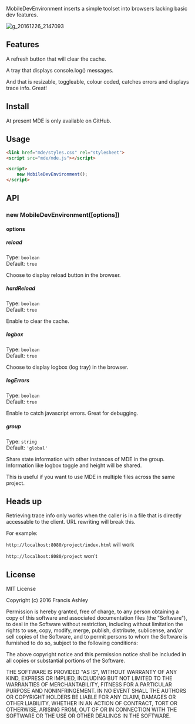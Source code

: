 MobileDevEnvironment inserts a simple toolset into browsers lacking basic dev features.

![g_20161226_2147093](https://cloud.githubusercontent.com/assets/12685308/21486950/dc803590-cbb5-11e6-922e-78e4a59ad59c.gif)

## Features

A refresh button that will clear the cache.

A tray that displays console.log() messages.

And that is resizable, toggleable, colour coded, catches errors and displays trace info. Great!

## Install

At present MDE is only available on GitHub.


## Usage
```html
<link href="mde/styles.css" rel="stylesheet">
<script src="mde/mde.js"></script>

<script>
    new MobileDevEnvironment(); 
</script>
```

## API

### new MobileDevEnvironment([options])

#### options

##### reload

Type: `boolean`  
Default: `true`

Choose to display reload button in the browser.

##### hardReload

Type: `boolean`  
Default: `true`

Enable to clear the cache. 

##### logbox

Type: `boolean`  
Default: `true`

Choose to display logbox (log tray) in the browser.

##### logErrors

Type: `boolean`  
Default: `true`

Enable to catch javascript errors. Great for debugging.

##### group

Type: `string`  
Default: `'global'`

Share state information with other instances of MDE in the group. Information like logbox toggle and height will be shared.

This is useful if you want to use MDE in multiple files across the same project.


## Heads up
Retrieving trace info only works when the caller is in a file that is directly accessable to the client. URL rewriting will break this. 

For example:

`http://localhost:8080/project/index.html`
will work

`http://localhost:8080/project` won't

## License

MIT License

Copyright (c) 2016 Francis Ashley

Permission is hereby granted, free of charge, to any person obtaining a copy
of this software and associated documentation files (the "Software"), to deal
in the Software without restriction, including without limitation the rights
to use, copy, modify, merge, publish, distribute, sublicense, and/or sell
copies of the Software, and to permit persons to whom the Software is
furnished to do so, subject to the following conditions:

The above copyright notice and this permission notice shall be included in all
copies or substantial portions of the Software.

THE SOFTWARE IS PROVIDED "AS IS", WITHOUT WARRANTY OF ANY KIND, EXPRESS OR
IMPLIED, INCLUDING BUT NOT LIMITED TO THE WARRANTIES OF MERCHANTABILITY,
FITNESS FOR A PARTICULAR PURPOSE AND NONINFRINGEMENT. IN NO EVENT SHALL THE
AUTHORS OR COPYRIGHT HOLDERS BE LIABLE FOR ANY CLAIM, DAMAGES OR OTHER
LIABILITY, WHETHER IN AN ACTION OF CONTRACT, TORT OR OTHERWISE, ARISING FROM,
OUT OF OR IN CONNECTION WITH THE SOFTWARE OR THE USE OR OTHER DEALINGS IN THE
SOFTWARE.